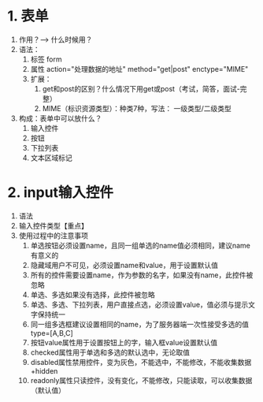 
# 1. 表单
1. 作用？--> 什么时候用？
2. 语法：
	1. 标签 form
	2. 属性 action="处理数据的地址" method="get|post" enctype="MIME"
	3. 扩展：
		1. get和post的区别？什么情况下用get或post（考试，简答，面试-完整）
		2. MIME（标识资源类型）：种类7种，写法： 一级类型/二级类型
3. 构成：表单中可以放什么？
	1. 输入控件
	2. 按钮
	3. 下拉列表
	4. 文本区域标记

# 2. input输入控件
1. 语法
2. 输入控件类型【重点】
3. 使用过程中的注意事项
	1. 单选按钮必须设置name，且同一组单选的name值必须相同，建议name有意义的
	2. 隐藏域用户不可见，必须设置name和value，用于设置默认值
	3. 所有的控件需要设置name，作为参数的名字，如果没有name，此控件被忽略
	4. 单选、多选如果没有选择，此控件被忽略
	5. 单选、多选、下拉列表，用户直接点选，必须设置value，值必须与提示文字保持统一
	6. 同一组多选框建议设置相同的name，为了服务器端一次性接受多选的值 type=[A,B,C]
	7. 按钮value属性用于设置按钮上的字，输入框value设置默认值
	8. checked属性用于单选和多选的默认选中，无论取值
	9. disabled属性禁用控件，变为灰色，不能选中，不能修改，不能收集数据 +hidden
	10. readonly属性只读控件，没有变化，不能修改，只能读取，可以收集数据（默认值）
